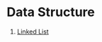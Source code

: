 # Data Structure
1. [Linked List](https://github.com/hyunable/Algorithm/blob/master/markdown/ch1_LinkedList.md)
